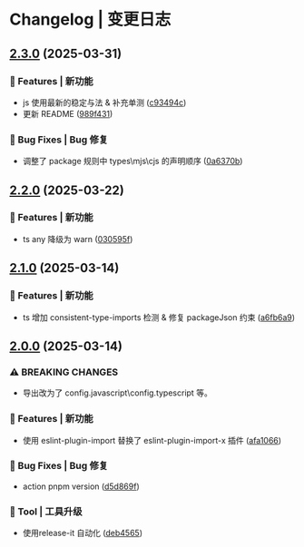 # Changelog | 变更日志

## [2.3.0](https://github.com/JxJuly/eslint-config/compare/2.2.0...2.3.0) (2025-03-31)

### 🌟 Features | 新功能

* js 使用最新的稳定与法 & 补充单测 ([c93494c](https://github.com/JxJuly/eslint-config/commit/c93494ce745f7b7cfccf0fb44e28189d2f6b66bf))
* 更新 README ([989f431](https://github.com/JxJuly/eslint-config/commit/989f431fe273f778b66bf58b4a9b659deaee1687))

### 🐛 Bug Fixes | Bug 修复

* 调整了 package 规则中 types\mjs\cjs 的声明顺序 ([0a6370b](https://github.com/JxJuly/eslint-config/commit/0a6370b53763008b40029412ef500d72d16e8106))

## [2.2.0](https://github.com/JxJuly/eslint-config/compare/2.1.0...2.2.0) (2025-03-22)

### 🌟 Features | 新功能

* ts any 降级为 warn ([030595f](https://github.com/JxJuly/eslint-config/commit/030595fc2ccd5522297962603e568bb5464650c7))

## [2.1.0](https://github.com/JxJuly/eslint-config/compare/2.0.0...2.1.0) (2025-03-14)

### 🌟 Features | 新功能

* ts 增加 consistent-type-imports 检测 & 修复 packageJson 约束 ([a6fb6a9](https://github.com/JxJuly/eslint-config/commit/a6fb6a9309dd40efa19fd2600ea43acc4cbd325a))

## [2.0.0](https://github.com/JxJuly/eslint-config/compare/1.0.1...2.0.0) (2025-03-14)

### ⚠ BREAKING CHANGES

* 导出改为了 config.javascript\config.typescript 等。

### 🌟 Features | 新功能

* 使用 eslint-plugin-import 替换了 eslint-plugin-import-x 插件 ([afa1066](https://github.com/JxJuly/eslint-config/commit/afa106661460f5ad8a8a13fc13182a8923eef52c))

### 🐛 Bug Fixes | Bug 修复

* action pnpm version ([d5d869f](https://github.com/JxJuly/eslint-config/commit/d5d869fabe7145240d3b77aebe559e622680f1fd))

### 🚀 Tool | 工具升级

* 使用release-it 自动化 ([deb4565](https://github.com/JxJuly/eslint-config/commit/deb4565867e00f99b6dfdf9dac672e4c8fe0b63b))
